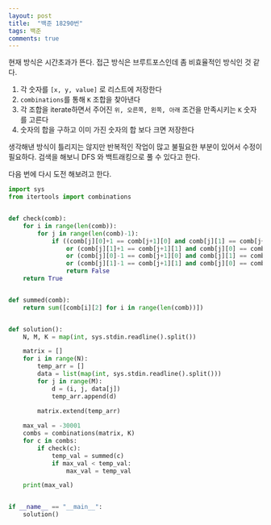 ```yaml
---
layout: post
title:  "백준 18290번"
tags: 백준
comments: true
---
```


현재 방식은 시간초과가 뜬다. 접근 방식은 브루트포스인데 좀 비효율적인 방식인 것 같다.

1. 각 숫자를 `[x, y, value]` 로 리스트에 저장한다
2. `combinations`를 통해 `K` 조합을 찾아낸다
3. 각 조합을 iterate하면서 주어진 `위, 오른쪽, 왼쪽, 아래` 조건을 만족시키는 `K` 숫자를 고른다
4. 숫자의 합을 구하고 이미 가진 숫자의 합 보다 크면 저장한다

생각해낸 방식이 틀리지는 않지만 반복적인 작업이 많고 불필요한 부분이 있어서 수정이 필요하다. 검색을 해보니 DFS 와 백트래킹으로 풀 수 있다고 한다.

다음 번에 다시 도전 해보려고 한다.

```python
import sys
from itertools import combinations


def check(comb):
    for i in range(len(comb)):
        for j in range(len(comb)-1):
            if ((comb[j][0]+1 == comb[j+1][0] and comb[j][1] == comb[j+1][1])
                or (comb[j][1]+1 == comb[j+1][1] and comb[j][0] == comb[j+1][0])
                or (comb[j][0]-1 == comb[j+1][0] and comb[j][1] == comb[j+1][1])
                or (comb[j][1]-1 == comb[j+1][1] and comb[j][0] == comb[j+1][0])):
                return False
    return True


def summed(comb):
    return sum([comb[i][2] for i in range(len(comb))])


def solution():
    N, M, K = map(int, sys.stdin.readline().split())

    matrix = []
    for i in range(N):
        temp_arr = []
        data = list(map(int, sys.stdin.readline().split()))
        for j in range(M):
            d = (i, j, data[j])
            temp_arr.append(d)
        
        matrix.extend(temp_arr)

    max_val = -30001
    combs = combinations(matrix, K)
    for c in combs:
        if check(c):
            temp_val = summed(c)
            if max_val < temp_val:
                max_val = temp_val

    print(max_val)


if __name__ == "__main__":
    solution()

```